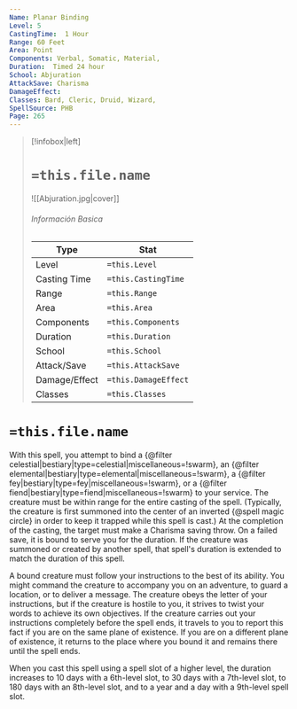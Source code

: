 ```yaml
---
Name: Planar Binding
Level: 5
CastingTime:  1 Hour 
Range: 60 Feet
Area: Point
Components: Verbal, Somatic, Material, 
Duration:  Timed 24 hour
School: Abjuration
AttackSave: Charisma
DamageEffect: 
Classes: Bard, Cleric, Druid, Wizard, 
SpellSource: PHB
Page: 265
---
```


>[!infobox|left]
># `=this.file.name`
>![[Abjuration.jpg|cover]]
> ###### Información Basica
> Type |  Stat |
> ---|---|
> Level | `=this.Level` |
> Casting Time | `=this.CastingTime` |
> Range | `=this.Range` |
> Area | `=this.Area` |
> Components | `=this.Components` |
> Duration | `=this.Duration` |
> School | `=this.School` |
> Attack/Save | `=this.AttackSave` |
> Damage/Effect | `=this.DamageEffect` |
> Classes | `=this.Classes` |

# `=this.file.name`
With this spell, you attempt to bind a {@filter celestial|bestiary|type&#x3D;celestial|miscellaneous&#x3D;!swarm}, an {@filter elemental|bestiary|type&#x3D;elemental|miscellaneous&#x3D;!swarm}, a {@filter fey|bestiary|type&#x3D;fey|miscellaneous&#x3D;!swarm}, or a {@filter fiend|bestiary|type&#x3D;fiend|miscellaneous&#x3D;!swarm} to your service. The creature must be within range for the entire casting of the spell. (Typically, the creature is first summoned into the center of an inverted {@spell magic circle} in order to keep it trapped while this spell is cast.) At the completion of the casting, the target must make a Charisma saving throw. On a failed save, it is bound to serve you for the duration. If the creature was summoned or created by another spell, that spell&#x27;s duration is extended to match the duration of this spell.

A bound creature must follow your instructions to the best of its ability. You might command the creature to accompany you on an adventure, to guard a location, or to deliver a message. The creature obeys the letter of your instructions, but if the creature is hostile to you, it strives to twist your words to achieve its own objectives. If the creature carries out your instructions completely before the spell ends, it travels to you to report this fact if you are on the same plane of existence. If you are on a different plane of existence, it returns to the place where you bound it and remains there until the spell ends.



 


 


When you cast this spell using a spell slot of a higher level, the duration increases to 10 days with a 6th-level slot, to 30 days with a 7th-level slot, to 180 days with an 8th-level slot, and to a year and a day with a 9th-level spell slot. 